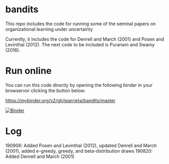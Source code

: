 # bandits
This repo includes the code for running some of the seminal papers on organizational learning under uncertainty

Currently, it includes the code for Denrell and March (2001) and Posen and Levinthal (2012). The next code to be included is Puranam and Swamy (2016).

# Run online
You can run this code directly by opening the following binder in your browservor clicking the button below:

https://mybinder.org/v2/gh/jparrieta/bandits/master

[![Binder](https://mybinder.org/badge_logo.svg)](https://mybinder.org/v2/gh/jparrieta/bandits/master)

# Log
190906: Added Posen and Levinthal (2012), updated Denrell and March (2001), added e-greedy, greedy, and beta-distribution draws
190820: Added Denrell and March (2001)
